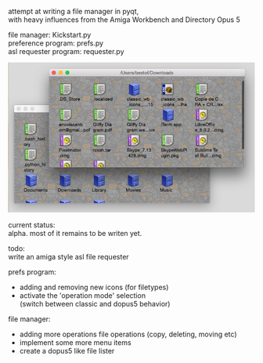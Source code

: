 attempt at writing a file manager in pyqt,   
with heavy influences from the Amiga Workbench and Directory Opus 5

file manager: Kickstart.py   
preference program: prefs.py   
asl requester program: requester.py


![Alt text](https://raw.githubusercontent.com/freeaks/filer/master/test-tree/screenshots/filer.png "Optional title")

current status:   
alpha. most of it remains to be writen yet.


todo:   
write an amiga style asl file requester

prefs program:   
- adding and removing new icons (for filetypes)   
- activate the 'operation mode' selection   
  (switch between classic and dopus5 behavior)   

file manager:   
- adding more operations file operations (copy, deleting, moving etc)   
- implement some more menu items   
- create a dopus5 like file lister   
